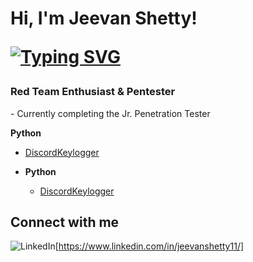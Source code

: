 <h1>Hi, I'm Jeevan Shetty! <br/>
   
[![Typing SVG](https://readme-typing-svg.herokuapp.com?font=courier+new&color=0BF700&lines=a.k.a+M4s00m)](https://git.io/typing-svg)

<h3>Red Team Enthusiast & Pentester</h3>    
   - Currently completing the Jr. Penetration Tester  

<b>Python</b>
  - [DiscordKeylogger](https://github.com/M4SOOM/DiscordKeyLogger)
 

- <b>Python</b>
  - [DiscordKeylogger](https://github.com/M4SOOM/DiscordKeyLogger)



<h2> Connect with me</h2>


![LinkedIn](https://img.shields.io/badge/linkedin-%230077B5.svg?style=for-the-badge&logo=linkedin&logoColor=white)[https://www.linkedin.com/in/jeevanshetty11/]




